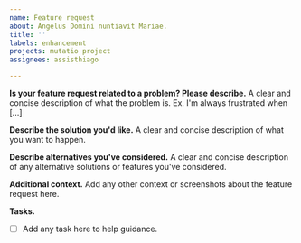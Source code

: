 ```yaml
---
name: Feature request
about: Angelus Domini nuntiavit Mariae.
title: ''
labels: enhancement
projects: mutatio project
assignees: assisthiago

---
```


**Is your feature request related to a problem? Please describe.**
A clear and concise description of what the problem is. Ex. I'm always frustrated when [...]

**Describe the solution you'd like.**
A clear and concise description of what you want to happen.

**Describe alternatives you've considered.**
A clear and concise description of any alternative solutions or features you've considered.

**Additional context.**
Add any other context or screenshots about the feature request here.

**Tasks.**
- [ ] Add any task here to help guidance.
